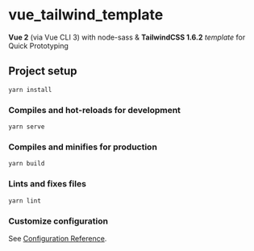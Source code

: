 # vue_tailwind_template

**Vue 2** (via Vue CLI 3) with node-sass & **TailwindCSS 1.6.2** _template_ for Quick Prototyping

## Project setup
```
yarn install
```

### Compiles and hot-reloads for development
```
yarn serve
```

### Compiles and minifies for production
```
yarn build
```

### Lints and fixes files
```
yarn lint
```

### Customize configuration
See [Configuration Reference](https://cli.vuejs.org/config/).
